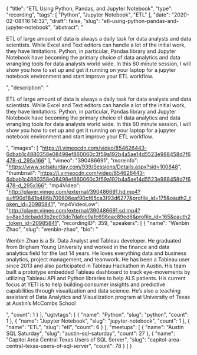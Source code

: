 {
  "title": "ETL Using Python, Pandas, and Jupyter Notebook",
  "type": "recording",
  "tags": [
    "Python",
    "Jupyter Notebook",
    "ETL"
  ],
  "date": "2020-02-08T16:14:32",
  "draft": false,
  "slug": "etl-using-python-pandas-and-jupyter-notebook",
  "abstract": "<p>ETL of large amount of data is always a daily task for data analysts and data scientists. While Excel and Text editors can handle a lot of the initial work, they have limitations. Python, in particular, Pandas library and Jupyter Notebook have becoming the primary choice of data analytics and data wrangling tools for data analysts world wide. In this 60 minute session, I will show you how to set up and get it running on your laptop for a jupyter notebook environment and start improve your ETL workflow.</p>",
  "description": "<p>ETL of large amount of data is always a daily task for data analysts and data scientists. While Excel and Text editors can handle a lot of the initial work, they have limitations. Python, in particular, Pandas library and Jupyter Notebook have becoming the primary choice of data analytics and data wrangling tools for data analysts world wide. In this 60 minute session, I will show you how to set up and get it running on your laptop for a jupyter notebook environment and start improve your ETL workflow.</p>",
  "images": [
    "https://i.vimeocdn.com/video/854626443-6dbab1c4880358e08498ef860060c3f59a192b4a5ae14d5523e988458d7f6478-d_295x166"
  ],
  "vimeo": "390486691",
  "moreinfo": "https://www.sqlsaturday.com/939/Sessions/Details.aspx?sid=100848",
  "thumbnail": "https://i.vimeocdn.com/video/854626443-6dbab1c4880358e08498ef860060c3f59a192b4a5ae14d5523e988458d7f6478-d_295x166",
  "mp4Video": "http://player.vimeo.com/external/390486691.hd.mp4?s=ff90d1841b486b709806eaf90cf65ca3f93d6277&profile_id=175&oauth2_token_id=20985841",
  "mp4VideoLow": "http://player.vimeo.com/external/390486691.sd.mp4?s=8ae3dcbadd3b2ec03dc7dafcc9afc698eac89ed6&profile_id=165&oauth2_token_id=20985841",
  "recordingID": 359,
  "speakers": [
    {
      "name": "Wenbin Zhao",
      "slug": "wenbin-zhao",
      "bio": "<p>Wenbin Zhao is a Sr. Data Analyst and Tableau developer. He graduated from Brigham Young University and worked in the finance and data analytics field for the last 14 years. He loves everything data and business analytics, project management, and teamwork. He has been a Tableau user since 2013 and also participated in Tableau Hackathon in Austin. His team built a prototype embedded Tableau dashboard to track eye-movements by utilizing Tableau API and Python libraries to help ALS patients. His current focus at YETI is to help building consumer insights and predictive capabilities through visualization and data science. He’s also a teaching assistant of Data Analytics and Visualization program at University of Texas at Austin’s McCombs School</p>",
      "count": 1
    }
  ],
  "ugtvtags": [
    {
      "name": "Python",
      "slug": "python",
      "count": 1
    },
    {
      "name": "Jupyter Notebook",
      "slug": "jupyter-notebook",
      "count": 1
    },
    {
      "name": "ETL",
      "slug": "etl",
      "count": 6
    }
  ],
  "meetups": [
    {
      "name": "Austin SQL Saturday",
      "slug": "austin-sql-saturday",
      "count": 27
    },
    {
      "name": "Capitol Area Central Texas Users of SQL Server",
      "slug": "capitol-area-central-texas-users-of-sql-server",
      "count": 78
    }
  ]
}